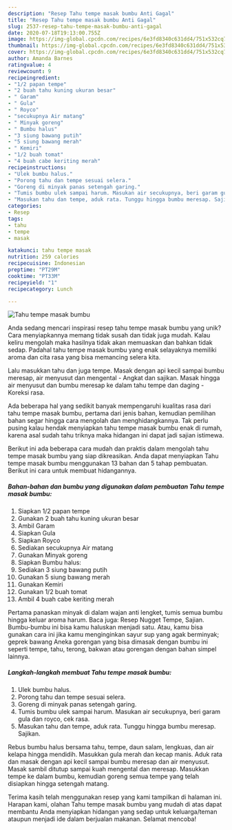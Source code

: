 ```yaml
---
description: "Resep Tahu tempe masak bumbu Anti Gagal"
title: "Resep Tahu tempe masak bumbu Anti Gagal"
slug: 2537-resep-tahu-tempe-masak-bumbu-anti-gagal
date: 2020-07-18T19:13:00.755Z
image: https://img-global.cpcdn.com/recipes/6e3fd8340c631dd4/751x532cq70/tahu-tempe-masak-bumbu-foto-resep-utama.jpg
thumbnail: https://img-global.cpcdn.com/recipes/6e3fd8340c631dd4/751x532cq70/tahu-tempe-masak-bumbu-foto-resep-utama.jpg
cover: https://img-global.cpcdn.com/recipes/6e3fd8340c631dd4/751x532cq70/tahu-tempe-masak-bumbu-foto-resep-utama.jpg
author: Amanda Barnes
ratingvalue: 4
reviewcount: 9
recipeingredient:
- "1/2 papan tempe"
- "2 buah tahu kuning ukuran besar"
- " Garam"
- " Gula"
- " Royco"
- "secukupnya Air matang"
- " Minyak goreng"
- " Bumbu halus"
- "3 siung bawang putih"
- "5 siung bawang merah"
- " Kemiri"
- "1/2 buah tomat"
- "4 buah cabe keriting merah"
recipeinstructions:
- "Ulek bumbu halus."
- "Porong tahu dan tempe sesuai selera."
- "Goreng di minyak panas setengah garing."
- "Tumis bumbu ulek sampai harum. Masukan air secukupnya, beri garam gula dan royco, cek rasa."
- "Masukan tahu dan tempe, aduk rata. Tunggu hingga bumbu meresap. Sajikan."
categories:
- Resep
tags:
- tahu
- tempe
- masak

katakunci: tahu tempe masak 
nutrition: 259 calories
recipecuisine: Indonesian
preptime: "PT29M"
cooktime: "PT33M"
recipeyield: "1"
recipecategory: Lunch

---
```



![Tahu tempe masak bumbu](https://img-global.cpcdn.com/recipes/6e3fd8340c631dd4/751x532cq70/tahu-tempe-masak-bumbu-foto-resep-utama.jpg)

Anda sedang mencari inspirasi resep tahu tempe masak bumbu yang unik? Cara menyiapkannya memang tidak susah dan tidak juga mudah. Kalau keliru mengolah maka hasilnya tidak akan memuaskan dan bahkan tidak sedap. Padahal tahu tempe masak bumbu yang enak selayaknya memiliki aroma dan cita rasa yang bisa memancing selera kita.

Lalu masukkan tahu dan juga tempe. Masak dengan api kecil sampai bumbu meresap, air menyusut dan mengental - Angkat dan sajikan. Masak hingga air menyusut dan bumbu meresap ke dalam tahu tempe dan daging - Koreksi rasa.

Ada beberapa hal yang sedikit banyak mempengaruhi kualitas rasa dari tahu tempe masak bumbu, pertama dari jenis bahan, kemudian pemilihan bahan segar hingga cara mengolah dan menghidangkannya. Tak perlu pusing kalau hendak menyiapkan tahu tempe masak bumbu enak di rumah, karena asal sudah tahu triknya maka hidangan ini dapat jadi sajian istimewa.


Berikut ini ada beberapa cara mudah dan praktis dalam mengolah tahu tempe masak bumbu yang siap dikreasikan. Anda dapat menyiapkan Tahu tempe masak bumbu menggunakan 13 bahan dan 5 tahap pembuatan. Berikut ini cara untuk membuat hidangannya.

<!--inarticleads1-->

##### Bahan-bahan dan bumbu yang digunakan dalam pembuatan Tahu tempe masak bumbu:

1. Siapkan 1/2 papan tempe
1. Gunakan 2 buah tahu kuning ukuran besar
1. Ambil  Garam
1. Siapkan  Gula
1. Siapkan  Royco
1. Sediakan secukupnya Air matang
1. Gunakan  Minyak goreng
1. Siapkan  Bumbu halus:
1. Sediakan 3 siung bawang putih
1. Gunakan 5 siung bawang merah
1. Gunakan  Kemiri
1. Gunakan 1/2 buah tomat
1. Ambil 4 buah cabe keriting merah


Pertama panaskan minyak di dalam wajan anti lengket, tumis semua bumbu hingga keluar aroma harum. Baca juga: Resep Nugget Tempe, Sajian. Bumbu-bumbu ini bisa kamu haluskan menjadi satu. Atau, kamu bisa gunakan cara ini jika kamu menginginkan sayur sup yang agak berminyak; geprek bawang Aneka gorengan yang bisa dimasak dengan bumbu ini seperti tempe, tahu, terong, bakwan atau gorengan dengan bahan simpel lainnya. 

<!--inarticleads2-->

##### Langkah-langkah membuat Tahu tempe masak bumbu:

1. Ulek bumbu halus.
1. Porong tahu dan tempe sesuai selera.
1. Goreng di minyak panas setengah garing.
1. Tumis bumbu ulek sampai harum. Masukan air secukupnya, beri garam gula dan royco, cek rasa.
1. Masukan tahu dan tempe, aduk rata. Tunggu hingga bumbu meresap. Sajikan.


Rebus bumbu halus bersama tahu, tempe, daun salam, lengkuas, dan air kelapa hingga mendidih. Masukkan gula merah dan kecap manis. Aduk rata dan masak dengan api kecil sampai bumbu meresap dan air menyusut. Masak sambil ditutup sampai kuah mengental dan meresap. Masukkan tempe ke dalam bumbu, kemudian goreng semua tempe yang telah disiapkan hingga setengah matang. 

Terima kasih telah menggunakan resep yang kami tampilkan di halaman ini. Harapan kami, olahan Tahu tempe masak bumbu yang mudah di atas dapat membantu Anda menyiapkan hidangan yang sedap untuk keluarga/teman ataupun menjadi ide dalam berjualan makanan. Selamat mencoba!

